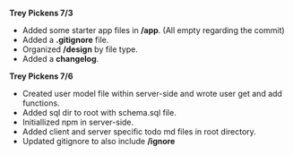 **Trey Pickens 7/3**
  - Added some starter app files in **/app**. (All empty regarding the commit)
  - Added a **.gitignore** file.
  - Organized **/design** by file type.
  - Added a **changelog**.

**Trey Pickens 7/6**
  - Created user model file within server-side and wrote user get and add functions.
  - Added sql dir to root with schema.sql file.
  - Initiallized npm in server-side.
  - Added client and server specific todo md files in root directory.
  - Updated gitignore to also include **/ignore**